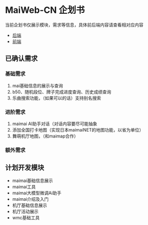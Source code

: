 # MaiWeb-CN 企划书
当前企划书仅展示模块，需求等信息，具体前后端内容请查看相对应内容  
- [后端](/project/Back/MaiWeb-CN-Back.md)  
- [前端](/project/Front/MaiWeb-CN-Front.md)

## 已确认需求
### 基础需求
1. mai基础信息的展示与查询
2. b50、随机段位、牌子完成进度查询、历史成绩查询
3. 乐曲搜索功能，（如果可以的话）支持别名搜索
### 进阶需求
1. maimai AI助手对话（对话内容要尽可能抽象
2. 添加全国打卡地图（实现日本maimaiNET的地图功能，以省为单位）
3. 舞萌机厅地图，（和maimap合作）
### 额外需求

## 计划开发模块
- maimai基础信息展示
- maimai工具
- maimai大模型微调Ai助手
- maimai介绍及入门
- 机厅基础信息展示
- 机厅活动展示
- wmc基础工具
